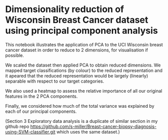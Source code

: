 # Dimensionality reduction of Wisconsin Breast Cancer dataset using principal component analysis

This notebook illustrates the application of PCA to the UCI Wisconsin breast cancer dataset in order to reduce to 2 dimensions, for visualisation if possible. 

We scaled the dataset then applied PCA to obtain reduced dimensions.  We mapped target classifications (by colour) to the reduced representation and it apeared that the reduced representation would be largely (linearly) separable with respect to our target categories.

We also used a heatmap to assess the relative importance of all our original features in the 2 PCA components.

Finally, we considered how much of the total variance was explained by each of our principal components.

(Section 3 Exploratory data analysis is a duplicate of similar section in my github repo https://github.com/s-miller/Breast-cancer-biopsy-diagnosis-using-SVM-classifier.git which uses the same dataset.)
